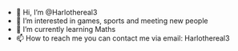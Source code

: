 - 👋 Hi, I’m @Harlothereal3
- 👀 I’m interested in games, sports and meeting new people 
- 🌱 I’m currently learning Maths
- 📫 How to reach me you can contact me via email: Harlothereal3

<!---
Harlothereal3/Harlothereal3 is a ✨ special ✨ repository because its `README.md` (this file) appears on your GitHub profile.
You can click the Preview link to take a look at your changes.
--->
